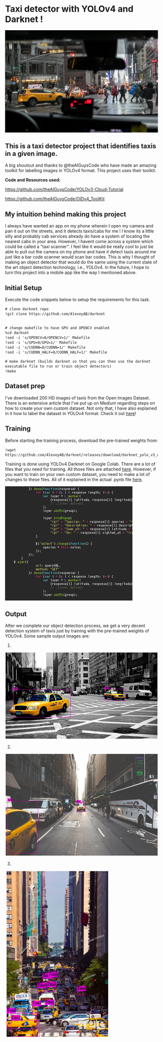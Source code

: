 # Taxi detector with YOLOv4 and Darknet !

![taxi][logo]

[logo]: https://github.com/adityarc19/taxi-detector-with-yolov4/blob/master/sample_images/taxi.jpg

## This is a taxi detector project that identifies taxis in a given image.

A big shoutout and thanks to @theAIGuysCode who have made an amazing toolkit for labelling images in YOLOv4 format. This project uses their toolkit.

**Code and Resources used:**

https://github.com/theAIGuysCode/YOLOv3-Cloud-Tutorial

https://github.com/theAIGuysCode/OIDv4_ToolKit
 
## My intuition behind making this project

I always have wanted an app on my phone wherein I open my camera and pan it out on the streets, and it detects taxis/cabs for me ! I know its a little silly and probably cab services already do have a system of locating the nearest cabs in your area. However, I havent come across a system which could be called a "taxi scanner". I feel like it would be really cool to just be able to pull out the camera on my phone and have it detect taxis around me just like a bar code scanner would scan bar codes. 
This is why I thought of making an object detector that would do the same using the current state of the art object detection technology, i.e., YOLOv4. 
In the future, I hope to turn this project into a mobile app like the way I mentioned above. 

## Initial Setup

Execute the code snippets below to setup the requirements for this task.

```
# clone darknet repo
!git clone https://github.com/AlexeyAB/darknet
```

```

# change makefile to have GPU and OPENCV enabled
%cd darknet
!sed -i 's/OPENCV=0/OPENCV=1/' Makefile
!sed -i 's/GPU=0/GPU=1/' Makefile
!sed -i 's/CUDNN=0/CUDNN=1/' Makefile
!sed -i 's/CUDNN_HALF=0/CUDNN_HALF=1/' Makefile
```

```
# make darknet (builds darknet so that you can then use the darknet executable file to run or train object detectors)
!make
```


## **Dataset prep**

I've downloaded 200 HD images of taxis from the Open Images Dataset. There is an extensive article that I've put up on Medium regarding steps on how to create your own custom dataset. Not only that, I have also explained in it how to label the dataset in YOLOv4 format. 
Check it out [here](https://medium.com/analytics-vidhya/create-your-own-dataset-for-yolov4-object-detection-in-5-minutes-fdc988231088)!

## **Training**

Before starting the training process, download the pre-trained weights from:

```
!wget https://github.com/AlexeyAB/darknet/releases/download/darknet_yolo_v3_optimal/yolov4.conv.137
```

Training is done using YOLOv4 Darknet on Google Colab. There are a lot of files that you need for training. All those files are attached [here](https://github.com/adityarc19/taxi-detector-with-yolov4/tree/master/yolov4). However, if you want to train on your own custom dataset, you need to make a lot of changes to these files. All of it explained in the actual .pynb file [here](https://github.com/adityarc19/taxi-detector-with-yolov4/blob/master/Taxi_detector_using_yolov4.ipynb). 

![gif][code]

[code]: https://github.com/adityarc19/taxi-detector-with-yolov4/blob/master/sample_images/code.gif

## **Output**

After we complete our object detection process, we get a very decent detection system of taxis just by training with the pre-trained weights of YOLOv4.
Some sample output images are:

1.

![ot][oti]

[oti]: https://github.com/adityarc19/taxi-detector-with-yolov4/blob/master/sample_images/Screenshot%202020-07-21%20at%209.22.46%20PM.png

2.

![det][otiy]

[otiy]: https://github.com/adityarc19/taxi-detector-with-yolov4/blob/master/sample_images/Screenshot%202020-07-21%20at%209.23.01%20PM.png

3.

![d][oi]

[oi]: https://github.com/adityarc19/taxi-detector-with-yolov4/blob/master/sample_images/Screenshot%202020-07-21%20at%209.23.14%20PM.png


